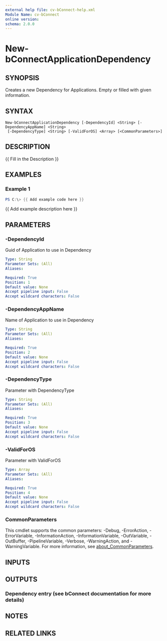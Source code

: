```yaml
---
external help file: cv-bConnect-help.xml
Module Name: cv-bConnect
online version:
schema: 2.0.0
---
```


# New-bConnectApplicationDependency

## SYNOPSIS
Creates a new Dependency for Applications.
Empty or filled with given information.

## SYNTAX

```
New-bConnectApplicationDependency [-DependencyId] <String> [-DependencyAppName] <String>
 [-DependencyType] <String> [-ValidForOS] <Array> [<CommonParameters>]
```

## DESCRIPTION
{{ Fill in the Description }}

## EXAMPLES

### Example 1
```powershell
PS C:\> {{ Add example code here }}
```

{{ Add example description here }}

## PARAMETERS

### -DependencyId
Guid of Application to use in Dependency

```yaml
Type: String
Parameter Sets: (All)
Aliases:

Required: True
Position: 1
Default value: None
Accept pipeline input: False
Accept wildcard characters: False
```

### -DependencyAppName
Name of Application to use in Dependency

```yaml
Type: String
Parameter Sets: (All)
Aliases:

Required: True
Position: 2
Default value: None
Accept pipeline input: False
Accept wildcard characters: False
```

### -DependencyType
Parameter with DependencyType

```yaml
Type: String
Parameter Sets: (All)
Aliases:

Required: True
Position: 3
Default value: None
Accept pipeline input: False
Accept wildcard characters: False
```

### -ValidForOS
Parameter with ValidForOS

```yaml
Type: Array
Parameter Sets: (All)
Aliases:

Required: True
Position: 4
Default value: None
Accept pipeline input: False
Accept wildcard characters: False
```

### CommonParameters
This cmdlet supports the common parameters: -Debug, -ErrorAction, -ErrorVariable, -InformationAction, -InformationVariable, -OutVariable, -OutBuffer, -PipelineVariable, -Verbose, -WarningAction, and -WarningVariable. For more information, see [about_CommonParameters](http://go.microsoft.com/fwlink/?LinkID=113216).

## INPUTS

## OUTPUTS

### Dependency entry (see bConnect documentation for more details)
## NOTES

## RELATED LINKS
